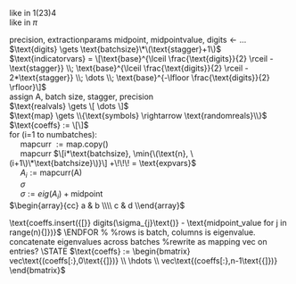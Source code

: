 like in $1(23)4$  
like in $\pi$  

$\text{precision, extractionparams midpoint, midpointvalue, digits} \gets \dots$  
$\text{digits} \gets \text{batchsize}\*\(\text{stagger}+1\)$  
$\text{indicatorvars} = \[\text{base}^{\lceil \frac{\text{digits}}{2} \rceil - \text{stagger}} \\; \text{base}^{\lceil \frac{\text{digits}}{2} \rceil - 2*\text{stagger}} \\; \dots \\; \text{base}^{-\lfloor \frac{\text{digits}}{2} \rfloor}\]$   
assign A, batch size, stagger, precision  
$\text{realvals} \gets \[ \dots \]$  
$\text{map} \gets \\{\text{symbols} \rightarrow \text{randomreals}\\}$  
$\text{coeffs} := \[\]$  
for \(i=1 to numbatches\):  
&nbsp;&nbsp;&nbsp;&nbsp; mapcurr $:=\text{map.copy()}$  
&nbsp;&nbsp;&nbsp;&nbsp; mapcurr $\[i*\text{batchsize}, \min{\(\text{n}, \(i+1\)\*\text{batchsize}\)}\] +\!\!\! = \text{expvars}$  
&nbsp;&nbsp;&nbsp;&nbsp; $A_{i} := \text{mapcurr(A)}$  
&nbsp;&nbsp;&nbsp;&nbsp; $\sigma$  
&nbsp;&nbsp;&nbsp;&nbsp; $\sigma := eig(A_{i}) + \text{midpoint}$  
$\begin{array}{cc} a & b \\\\ c & d \\end{array}$  

\text{coeffs.insert({[}} digits(\sigma_{j}\text{)} - \text{midpoint\_value for j in range(n){]})}$
\ENDFOR
% %rows is batch, columns is eigenvalue. concatenate eigenvalues across batches
%rewrite as mapping vec on entries?
\STATE $\text{coeffs} := \begin{bmatrix} vec\text{(coeffs[:},0\text{{]})} \\ \hdots \\ vec\text{(coeffs[:},n-1\text{{]})} \end{bmatrix}$


